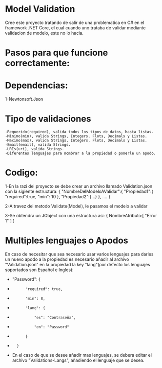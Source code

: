 # Model Validation
Cree este proyecto tratando de salir de una problematica en C# en el framework .NET Core, el cual cuando uno trataba de validar mediante validacion de modelo, este no lo hacia. 

# Pasos para que funcione correctamente:

# Dependencias:
  1-Newtonsoft.Json
  
# Tipo de validaciones
	-Requerido(required), valida todos los tipos de datos, hasta listas.
	-Minimo(min), valida Strings, Integers, Flots, Decimals y Listas.
	-Maximo(max), valida Strings, Integers, Flots, Decimals y Listas.
	-Email(email), valida Strings.
	-URIs(uri), valida Strings.
	-Diferentes lenguajes para nombrar a la propiedad o ponerle un apodo.

# Codigo:
  1-En la razi del proyecto se debe crear un archivo llamado Validation.json con la sigiente estructura:
  {
  	"NombreDelModeloAValidar":{
		"Propiedad1":{
			"required":true,
			"min": 10
		},
		"Propiedad2":{...}
	},
	....
  }

  2-A travez del metodo Validate(Model), le pasamos el modelo a validar
  
  3-Se obtendra un JObject con una estructura asi:
  {
    NombreAtributo:[ "Error 1" ]
  }


# Multiples lenguajes o Apodos
En caso de necesitar que sea necesario usar varios lenguajes para darles un nuevo apodo a la propiedad es necesario añadir al archivo
"Validation.json" en la propiedad la key "lang"(por defecto los lenguajes soportados son Español e Ingles):
- "Password": {
-			"required": true,
-			"min": 8,
-			"lang": {
-				"es": "Contraseña",
-				"en": "Password"
-			}
-		}

- En el caso de que se desee añadir mas lenguajes, se debera editar el  archivo "Validations-Langs", añadiendo el lenguaje que se desea.
